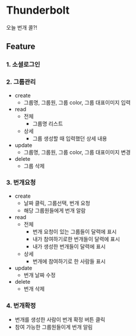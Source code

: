 # Thunderbolt
오늘 번개 콜?!

## Feature
### 1. 소셜로그인
### 2. 그룹관리
* create
  - 그룹명, 그룹원, 그룹 color, 그룹 대표이미지 입력  
* read
  - 전체
    - 그룹명 리스트
  - 상세
    - 그룹 생성할 때 입력했던 상세 내용
* update
  - 그룹명, 그룹원, 그룹 color, 그룹 대표이미지 변경
* delete
  - 그룹 삭제
  
### 3. 번개요청
* create
  - 날짜 클릭, 그룹선택, 번개 요청
  - 해당 그룹원들에게 번개 알람
* read
  - 전체
    - 번개 요청이 있는 그룹들이 달력에 표시
    - 내가 참여하기로한 번개들이 달력에 표시
    - 내가 생성한 번개들이 달력에 표시
  - 상세
    - 번개에 참여하기로 한 사람들 표시
* update
  - 번개 날짜 수정
* delete
  - 번개 삭제

### 4. 번개확정
  - 번개를 생성한 사람이 번개 확정 버튼 클릭
  - 참여 가능한 그룹원들이게 번개 알림

